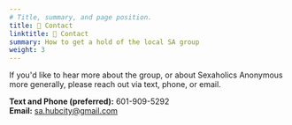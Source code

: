 ```yaml
---
# Title, summary, and page position.
title: 📱 Contact
linktitle: 📱 Contact
summary: How to get a hold of the local SA group
weight: 3
---
```

If you'd like to hear more about the group, or about Sexaholics Anonymous more generally, please reach out via text, phone, or email. 

**Text and Phone (preferred):** 601-909-5292  
**Email:** sa.hubcity@gmail.com